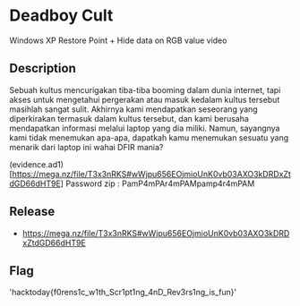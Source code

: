 # Deadboy Cult

Windows XP Restore Point + Hide data on RGB value video

## Description

Sebuah kultus mencurigakan tiba-tiba booming dalam dunia internet, tapi akses untuk mengetahui pergerakan atau masuk kedalam kultus tersebut masihlah sangat sulit. Akhirnya kami mendapatkan seseorang yang diperkirakan termasuk dalam kultus tersebut, dan kami berusaha mendapatkan informasi melalui laptop yang dia miliki. Namun, sayangnya kami tidak menemukan apa-apa, dapatkah kamu menemukan sesuatu yang menarik dari laptop ini wahai DFIR mania?

(evidence.ad1)[https://mega.nz/file/T3x3nRKS#wWjpu656EOjmioUnK0vb03AXO3kDRDxZtdGD66dHT9E]
Password zip : PamP4mPAr4mPAMpamp4r4mPAM

## Release

- https://mega.nz/file/T3x3nRKS#wWjpu656EOjmioUnK0vb03AXO3kDRDxZtdGD66dHT9E

## Flag
'hacktoday{f0rens1c_w1th_Scr1pt1ng_4nD_Rev3rs1ng_is_fun}'
